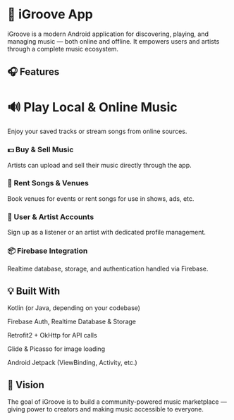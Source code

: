 # 📱 iGroove App
iGroove is a modern Android application for discovering, playing, and managing music — both online and offline. It empowers users and artists through a complete music ecosystem.

## 🎧 Features
# 🔊 Play Local & Online Music
Enjoy your saved tracks or stream songs from online sources.

### 💵 Buy & Sell Music
Artists can upload and sell their music directly through the app.

### 🎤 Rent Songs & Venues
Book venues for events or rent songs for use in shows, ads, etc.

### 🔐 User & Artist Accounts
Sign up as a listener or an artist with dedicated profile management.

### 📦 Firebase Integration
Realtime database, storage, and authentication handled via Firebase.

## 💡 Built With
Kotlin (or Java, depending on your codebase)

Firebase Auth, Realtime Database & Storage

Retrofit2 + OkHttp for API calls

Glide & Picasso for image loading

Android Jetpack (ViewBinding, Activity, etc.)

## 🚀 Vision
The goal of iGroove is to build a community-powered music marketplace — giving power to creators and making music accessible to everyone.
